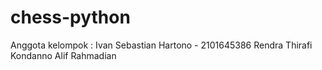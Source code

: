 # chess-python
Anggota kelompok :
Ivan Sebastian Hartono - 2101645386
Rendra
Thirafi
Kondanno
Alif Rahmadian
